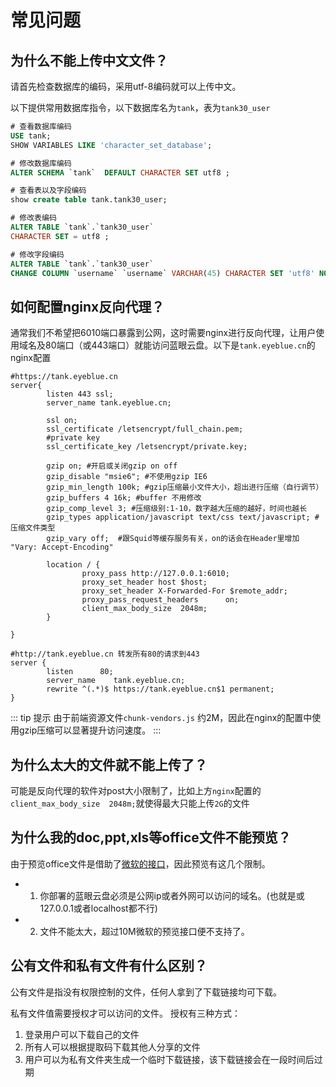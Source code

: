 # 常见问题

## 为什么不能上传中文文件？
请首先检查数据库的编码，采用utf-8编码就可以上传中文。

以下提供常用数据库指令，以下数据库名为`tank`，表为`tank30_user`

```sql
# 查看数据库编码
USE tank;
SHOW VARIABLES LIKE 'character_set_database';

# 修改数据库编码
ALTER SCHEMA `tank`  DEFAULT CHARACTER SET utf8 ;

# 查看表以及字段编码
show create table tank.tank30_user;

# 修改表编码
ALTER TABLE `tank`.`tank30_user` 
CHARACTER SET = utf8 ;

# 修改字段编码
ALTER TABLE `tank`.`tank30_user` 
CHANGE COLUMN `username` `username` VARCHAR(45) CHARACTER SET 'utf8' NOT NULL ;
```


## 如何配置nginx反向代理？
通常我们不希望把6010端口暴露到公网，这时需要nginx进行反向代理，让用户使用域名及80端口（或443端口）就能访问蓝眼云盘。以下是`tank.eyeblue.cn`的nginx配置
```shell
#https://tank.eyeblue.cn
server{
        listen 443 ssl;
        server_name tank.eyeblue.cn;

        ssl on;
        ssl_certificate /letsencrypt/full_chain.pem;
        #private key
        ssl_certificate_key /letsencrypt/private.key;

        gzip on; #开启或关闭gzip on off
        gzip_disable "msie6"; #不使用gzip IE6
        gzip_min_length 100k; #gzip压缩最小文件大小，超出进行压缩（自行调节）
        gzip_buffers 4 16k; #buffer 不用修改
        gzip_comp_level 3; #压缩级别:1-10，数字越大压缩的越好，时间也越长
        gzip_types application/javascript text/css text/javascript; #  压缩文件类型
        gzip_vary off;  #跟Squid等缓存服务有关，on的话会在Header里增加 "Vary: Accept-Encoding"

        location / {
                proxy_pass http://127.0.0.1:6010;
                proxy_set_header host $host;
                proxy_set_header X-Forwarded-For $remote_addr;
                proxy_pass_request_headers      on;
                client_max_body_size  2048m;
        }

}

#http://tank.eyeblue.cn 转发所有80的请求到443
server {
        listen      80;
        server_name    tank.eyeblue.cn;
        rewrite ^(.*)$ https://tank.eyeblue.cn$1 permanent;
}
```

::: tip 提示
由于前端资源文件`chunk-vendors.js` 约2M，因此在nginx的配置中使用gzip压缩可以显著提升访问速度。
:::

## 为什么太大的文件就不能上传了？
可能是反向代理的软件对post大小限制了，比如上方`nginx`配置的`client_max_body_size  2048m;`就使得最大只能上传`2G`的文件

## 为什么我的doc,ppt,xls等office文件不能预览？
由于预览office文件是借助了[微软的接口](https://view.officeapps.live.com/op/embed.aspx)，因此预览有这几个限制。
- 1. 你部署的蓝眼云盘必须是公网ip或者外网可以访问的域名。(也就是或127.0.0.1或者localhost都不行)  
- 2. 文件不能太大，超过10M微软的预览接口便不支持了。


## 公有文件和私有文件有什么区别？
公有文件是指没有权限控制的文件，任何人拿到了下载链接均可下载。 

私有文件值需要授权才可以访问的文件。 授权有三种方式：
1. 登录用户可以下载自己的文件
2. 所有人可以根据提取码下载其他人分享的文件
3. 用户可以为私有文件夹生成一个临时下载链接，该下载链接会在一段时间后过期